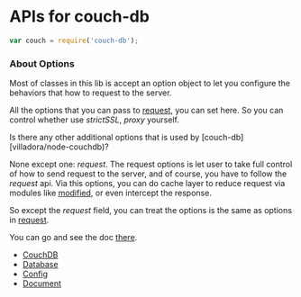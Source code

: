 # APIs for couch-db

``` javascript
var couch = require('couch-db');
```

### About Options

Most of classes in this lib is accept an option object to let you configure the behaviors that how to request to the server.

All the options that you can pass to [request](mikeal/request), you can set here. So you can control whether use _strictSSL_, _proxy_ yourself.

Is there any other additional options that is used by [couch-db][villadora/node-couchdb)?

None except one: _request_. The request options is let user to take full control of how to send request to the server, and of course, you have to follow the _request_ api. Via this options, you can do cache layer to reduce request via modules like [modified](kaelzhang/node-modified), or even intercept the response.

So except the _request_ field, you can treat the options is the same as options in [request](https://github.com/mikeal/request).

You can go and see the doc [there](https://github.com/mikeal/request).



* [CouchDB](/couchdb.html)
* [Database](/database.html)
* [Config](/config.html)
* [Document](/document.html)







